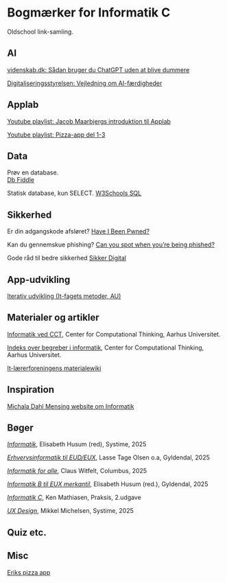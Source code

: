 # Bogmærker for Informatik C
Oldschool link-samling.

## AI 
[videnskab.dk: Sådan bruger du ChatGPT uden at blive dummere](https://videnskab.dk/teknologi/saadan-bruger-du-chatgpt-uden-at-blive-dummere)

[Digitaliseringsstyrelsen: Vejledning om AI-færdigheder](https://digst.dk/sikkerhed/digitale-tilsyn/ai-forordningen/reglerne-i-ai-forordningen/vejledning-om-ai-faerdigheder)

## Applab
[Youtube playlist: Jacob Maarbjergs introduktion til Applab](https://www.youtube.com/playlist?list=PLD5gsXPEdTcWvXyz21blLSrQz4c_3CuFA)

[Youtube playlist: Pizza-app del 1-3](https://youtube.com/playlist?list=PLDXKPfrQntrlzo5pXG-8t2MxcseVqyFjw)

## Data

Prøv en database.  
[Db Fiddle](https://www.db-fiddle.com/)

Statisk database, kun SELECT.
[W3Schools SQL](https://www.w3schools.com/sql/trysql.asp)

## Sikkerhed
Er din adgangskode afsløret? [Have I Been Pwned?](https://haveibeenpwned.com)

Kan du gennemskue phishing? [Can you spot when you’re being phished?](https://phishingquiz.withgoogle.com)

Gode råd til bedre sikkerhed [Sikker Digital](https://www.sikkerdigital.dk/borger)


## App-udvikling
[Iterativ udvikling (It-­fagets metoder, AU)](https://informationsteknologi.wdfiles.com/local--files/fagets-metoder/it-fagets%20metoder%20v0.3.pdf)
## Materialer og artikler
[Informatik ved CCT](https://cloud.cct.au.dk/wiki/index.php%3Ftitle=Forl%C3%B8bsbeskrivelser-Informatik.html), Center for Computational Thinking, Aarhus Universitet.

[Indeks over begreber i informatik](https://cloud.cct.au.dk/wiki/index.php%3Ftitle=Category:Leksikon.html), Center for Computational Thinking, Aarhus Universitet.

[It-lærerforeningens materialewiki](https://informationsteknologi.wikidot.com/)

## Inspiration
[Michala Dahl Mensing website om Informatik](https://mdmensing.dk)

## Bøger
[*Informatik*](https://informatik.systime.dk), Elisabeth Husum (red), Systime, 2025

[*Erhvervsinformatik til EUD/EUX*](https://erhvervsinformatik.systime.dk), Lasse Tage Olsen o.a, Gyldendal, 2025

[*Informatik for alle*](https://informatikforalle.ibog.forlagetcolumbus.dk), Claus Witfelt, Columbus, 2025

[*Informatik B til EUX merkantil*](https://informatikbeux.systime.dk), Elisabeth Husum (red.), Gyldendal, 2025

[*Informatik C*](https://informatik-c-2.praxis.dk), Ken Mathiasen, Praksis, 2.udgave

[ *UX Design*](https://uxdesign.systime.dk), Mikkel Michelsen, Systime, 2025


## Quiz etc.

## Misc
[Eriks pizza app](https://studio.code.org/projects/applab/1kuaq_lckqjycwVUcfSYpok1Bi-Nmi_S3-NOMhYBDgk)
